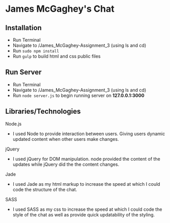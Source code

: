# James McGaghey's Chat

## Installation

- Run Terminal
- Navigate to /James_McGaghey-Assignment_3 (using ls and cd)
- Run `sudo npm install`
- Run `gulp` to build html and css public files

## Run Server

- Run Terminal
- Navigate to /James_McGaghey-Assignment_3 (using ls and cd)
- Run `node server.js` to begin running server on **127.0.0.1:3000**

## Libraries/Technologies

Node.js

- I used Node to provide interaction between users. Giving users dynamic updated content when other users make changes. 


jQuery

- I used jQuery for DOM manipulation. node provided the content of the updates while jQuery did the the content changes.


Jade

- I used Jade as my html markup to increase the speed at which I could code the structure of the chat.


SASS

- I used SASS as my css to increase the speed at which I could code the style of the chat as well as provide quick updatability of the styling.




